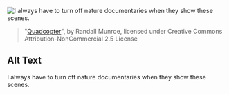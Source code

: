 ![I always have to turn off nature documentaries when they show these scenes.](https://imgs.xkcd.com/comics/quadcopter.png)
> "[Quadcopter](https://xkcd.com/1630/)", by Randall Munroe, licensed under Creative Commons Attribution-NonCommercial 2.5 License

## Alt Text
I always have to turn off nature documentaries when they show these scenes.

